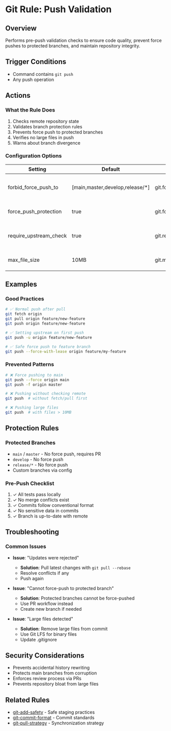 # Git Rule: Push Validation

## Overview
Performs pre-push validation checks to ensure code quality, prevent force pushes to protected branches, and maintain repository integrity.

## Trigger Conditions
- Command contains `git push`
- Any push operation

## Actions

### What the Rule Does
1. Checks remote repository state
2. Validates branch protection rules
3. Prevents force push to protected branches
4. Verifies no large files in push
5. Warns about branch divergence

### Configuration Options
| Setting | Default | Config Path | Description |
|---------|---------|-------------|-------------|
| forbid_force_push_to | [main,master,develop,release/*] | git.forbid_force_push_to | Branches protected from force push |
| force_push_protection | true | git.force_push_protection | Enable force push protection |
| require_upstream_check | true | git.require_upstream_check | Check upstream before push |
| max_file_size | 10MB | git.max_file_size | Maximum file size allowed |

## Examples

### Good Practices
```bash
# ✅ Normal push after pull
git fetch origin
git pull origin feature/new-feature
git push origin feature/new-feature

# ✅ Setting upstream on first push
git push -u origin feature/new-feature

# ✅ Safe force push to feature branch
git push --force-with-lease origin feature/my-feature
```

### Prevented Patterns
```bash
# ❌ Force pushing to main
git push --force origin main
git push -f origin master

# ❌ Pushing without checking remote
git push  # without fetch/pull first

# ❌ Pushing large files
git push  # with files > 10MB
```

## Protection Rules

### Protected Branches
- `main` / `master` - No force push, requires PR
- `develop` - No force push
- `release/*` - No force push
- Custom branches via config

### Pre-Push Checklist
1. ✓ All tests pass locally
2. ✓ No merge conflicts exist
3. ✓ Commits follow conventional format
4. ✓ No sensitive data in commits
5. ✓ Branch is up-to-date with remote

## Troubleshooting

### Common Issues
- **Issue**: "Updates were rejected"
  - **Solution**: Pull latest changes with `git pull --rebase`
  - Resolve conflicts if any
  - Push again

- **Issue**: "Cannot force-push to protected branch"
  - **Solution**: Protected branches cannot be force-pushed
  - Use PR workflow instead
  - Create new branch if needed

- **Issue**: "Large files detected"
  - **Solution**: Remove large files from commit
  - Use Git LFS for binary files
  - Update .gitignore

## Security Considerations
- Prevents accidental history rewriting
- Protects main branches from corruption
- Enforces review process via PRs
- Prevents repository bloat from large files

## Related Rules
- [git-add-safety](git-add-safety.md) - Safe staging practices
- [git-commit-format](git-commit-format.md) - Commit standards
- [git-pull-strategy](git-pull-strategy.md) - Synchronization strategy